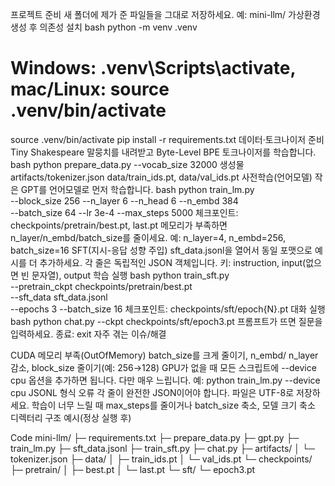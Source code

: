 프로젝트 준비
새 폴더에 제가 준 파일들을 그대로 저장하세요. 예: mini-llm/
가상환경 생성 후 의존성 설치
bash
python -m venv .venv
# Windows: .venv\Scripts\activate, mac/Linux: source .venv/bin/activate 
source .venv/bin/activate
pip install -r requirements.txt
데이터·토크나이저 준비
Tiny Shakespeare 말뭉치를 내려받고 Byte-Level BPE 토크나이저를 학습합니다.
bash
python prepare_data.py --vocab_size 32000
생성물
artifacts/tokenizer.json
data/train_ids.pt, data/val_ids.pt
사전학습(언어모델)
작은 GPT를 언어모델로 먼저 학습합니다.
bash
python train_lm.py \
  --block_size 256 --n_layer 6 --n_head 6 --n_embd 384 \
  --batch_size 64 --lr 3e-4 --max_steps 5000
체크포인트: checkpoints/pretrain/best.pt, last.pt
메모리가 부족하면 n_layer/n_embd/batch_size를 줄이세요. 예: n_layer=4, n_embd=256, batch_size=16
SFT(지시-응답 성향 주입)
sft_data.jsonl을 열어서 동일 포맷으로 예시를 더 추가하세요. 각 줄은 독립적인 JSON 객체입니다.
키: instruction, input(없으면 빈 문자열), output
학습 실행
bash
python train_sft.py \
  --pretrain_ckpt checkpoints/pretrain/best.pt \
  --sft_data sft_data.jsonl \
  --epochs 3 --batch_size 16
체크포인트: checkpoints/sft/epoch{N}.pt
대화 실행
bash
python chat.py --ckpt checkpoints/sft/epoch3.pt
프롬프트가 뜨면 질문을 입력하세요. 종료: exit
자주 겪는 이슈/해결

CUDA 메모리 부족(OutOfMemory)
batch_size를 크게 줄이기, n_embd/ n_layer 감소, block_size 줄이기(예: 256→128)
GPU가 없을 때
모든 스크립트에 --device cpu 옵션을 추가하면 됩니다. 다만 매우 느립니다.
예: python train_lm.py --device cpu
JSONL 형식 오류
각 줄이 완전한 JSON이어야 합니다. 파일은 UTF-8로 저장하세요.
학습이 너무 느릴 때
max_steps를 줄이거나 batch_size 축소, 모델 크기 축소
디렉터리 구조 예시(정상 실행 후)

Code
mini-llm/
├─ requirements.txt
├─ prepare_data.py
├─ gpt.py
├─ train_lm.py
├─ sft_data.jsonl
├─ train_sft.py
├─ chat.py
├─ artifacts/
│  └─ tokenizer.json
├─ data/
│  ├─ train_ids.pt
│  └─ val_ids.pt
└─ checkpoints/
   ├─ pretrain/
   │  ├─ best.pt
   │  └─ last.pt
   └─ sft/
      └─ epoch3.pt
